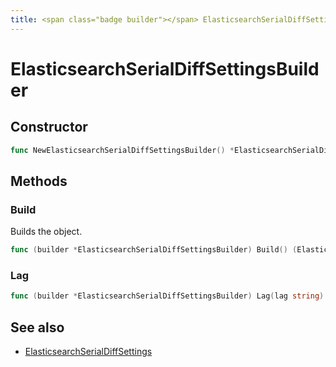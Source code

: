 ```yaml
---
title: <span class="badge builder"></span> ElasticsearchSerialDiffSettingsBuilder
---
```

# <span class="badge builder"></span> ElasticsearchSerialDiffSettingsBuilder

## Constructor

```go
func NewElasticsearchSerialDiffSettingsBuilder() *ElasticsearchSerialDiffSettingsBuilder
```
## Methods

### <span class="badge object-method"></span> Build

Builds the object.

```go
func (builder *ElasticsearchSerialDiffSettingsBuilder) Build() (ElasticsearchSerialDiffSettings, error)
```

### <span class="badge object-method"></span> Lag

```go
func (builder *ElasticsearchSerialDiffSettingsBuilder) Lag(lag string) *ElasticsearchSerialDiffSettingsBuilder
```

## See also

 * <span class="badge object-type-struct"></span> [ElasticsearchSerialDiffSettings](./object-ElasticsearchSerialDiffSettings.md)
